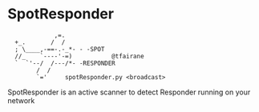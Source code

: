 # SpotResponder

    
                 ,=.
      +_.       /  /
      ; \____,-==-.-_*- - -SPOT
      //_    `----'-=)           @tfairane
      `  `'--/  /---/*- -RESPONDER
            /  /
            `='     spotResponder.py <broadcast>
            
SpotResponder is an active scanner to detect Responder running on your network
